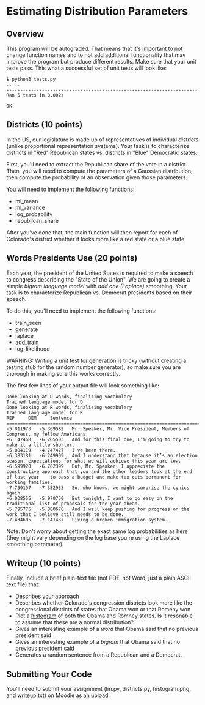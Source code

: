
Estimating Distribution Parameters
===============

Overview
---------------

This program will be autograded.  That means that it's important to
not change function names and to not add additional functionality that
may improve the program but produce different results.  Make sure that
your unit tests pass.  This what a successful set of unit tests will
look like:

    $ python3 tests.py
    .....
    ----------------------------------------------------------------------
    Ran 5 tests in 0.002s
    
    OK

Districts (10 points)
----------------------------

In the US, our legislature is made up of representatives of individual
*districts* (unlike proportional representation systems).  Your task
is to characterize districts in "Red" Republican states vs. districts
in "Blue" Democratic states.

First, you'll need to extract the Republican share of the vote in a
district.  Then, you will need to compute the parameters of a Gaussian
distribution, then compute the probability of an observation given
those parameters.

You will need to implement the following functions:
* ml_mean
* ml_variance
* log_probability
* republican_share

After you've done that, the main function will then report for each of
Colorado's district whether it looks more like a red state or a blue state.

Words Presidents Use (20 points)
-------------------------------

Each year, the president of the United States is required to make a
speech to congress describing the "State of the Union".  We are going
to create a simple *bigram language model* with *add one (Laplace)*
smoothing.  Your task is to characterize Republican vs. Democrat
presidents based on their speech.

To do this, you'll need to implement the following functions:
* train_seen
* generate
* laplace
* add_train
* log_likelihood

WARNING: Writing a unit test for generation is tricky (without
creating a testing stub for the random number generator), so make sure
you are thorough in making sure this works correctly.

The first few lines of your output file will look something like:

	Done looking at D words, finalizing vocabulary
	Trained language model for D
	Done looking at R words, finalizing vocabulary
	Trained language model for R
	REP		DEM		Sentence
	================================================================================
	-5.011973	-5.369582	Mr. Speaker, Mr. Vice President, Members of Congress, my fellow Americans:
	-6.147468	-6.265503	And for this final one, I’m going to try to make it a little shorter.
	-5.084119	-4.747427	I've been there.
	-6.383181	-6.249909	And I understand that because it’s an election season, expectations for what we will achieve this year are low.
	-6.599920	-6.762399	But, Mr. Speaker, I appreciate the constructive approach that you and the other leaders took at the end of last year 	to pass a budget and make tax cuts permanent for working families.
	-7.739197	-7.352953	So, who knows, we might surprise the cynics again.
	-6.038555	-5.970750	But tonight, I want to go easy on the traditional list of proposals for the year ahead.
	-5.795775	-5.880678	And I will keep pushing for progress on the work that I believe still needs to be done.
	-7.434605	-7.141437	Fixing a broken immigration system.



Note: Don't worry about getting the exact same log probabilities as here (they might vary depending on the log base you're using the Laplace smoothing parameter).



Writeup (10 points)
-----------------------

Finally, include a brief plain-text file (not PDF, not Word, just a
plain ASCII text file) that:
* Describes your approach
* Describes whether Colorado's congression districts look more like
  the congressional districts of states that Obama won or that Romeny
  won
* Plot a
  [histogram](http://docs.scipy.org/doc/numpy/reference/generated/numpy.histogram.html)
  of both the Obama and Romney states.  Is it resonable to assume that
  these are a normal distribution?
* Gives an interesting example of a *word* that Obama said that no
  previous president said
* Gives an interesting example of a *bigram* that Obama said that no
  previous president said
* Generates a random sentence from a Republican and a Democrat.

Submitting Your Code
-----------------------

You'll need to submit your assignment (lm.py, districts.py,
histogram.png, and writeup.txt) on Moodle as an upload.
